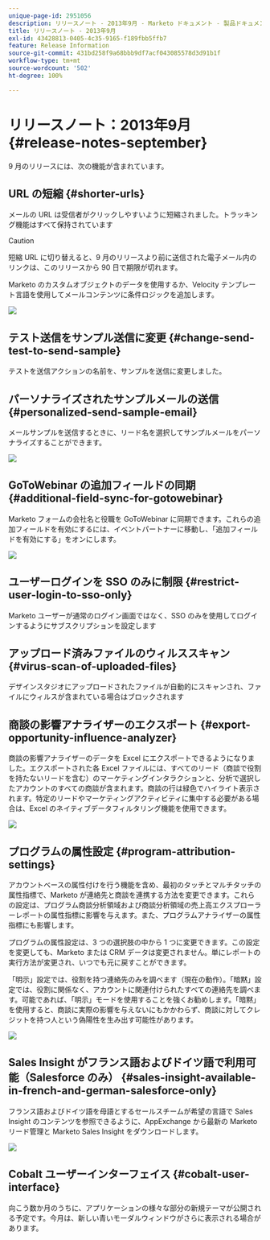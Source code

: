 ```yaml
---
unique-page-id: 2951056
description: リリースノート - 2013年9月 - Marketo ドキュメント - 製品ドキュメント
title: リリースノート - 2013年9月
exl-id: 43428813-0405-4c35-9165-f189fbb5ffb7
feature: Release Information
source-git-commit: 431bd258f9a68bbb9df7acf043085578d3d91b1f
workflow-type: tm+mt
source-wordcount: '502'
ht-degree: 100%

---
```


# リリースノート：2013年9月 {#release-notes-september}

9 月のリリースには、次の機能が含まれています。

## URL の短縮 {#shorter-urls}

メールの URL は受信者がクリックしやすいように短縮されました。トラッキング機能はすべて保持されています

>[!CAUTION]
>
>短縮 URL に切り替えると、9 月のリリースより前に送信された電子メール内のリンクは、このリリースから 90 日で期限が切れます。

Marketo のカスタムオブジェクトのデータを使用するか、Velocity テンプレート言語を使用してメールコンテンツに条件ロジックを追加します。

![](assets/image2014-9-22-17-3a10-3a56.png)

## テスト送信をサンプル送信に変更 {#change-send-test-to-send-sample}

テストを送信アクションの名前を、サンプルを送信に変更しました。

## パーソナライズされたサンプルメールの送信 {#personalized-send-sample-email}

メールサンプルを送信するときに、リード名を選択してサンプルメールをパーソナライズすることができます。

![](assets/image2014-9-22-17-3a11-3a22.png)

## GoToWebinar の追加フィールドの同期 {#additional-field-sync-for-gotowebinar}

Marketo フォームの会社名と役職を GoToWebinar に同期できます。これらの追加フィールドを有効にするには、イベントパートナーに移動し、「追加フィールドを有効にする」をオンにします。

![](assets/image2014-9-22-17-3a11-3a53.png)

## ユーザーログインを SSO のみに制限 {#restrict-user-login-to-sso-only}

Marketo ユーザーが通常のログイン画面ではなく、SSO のみを使用してログインするようにサブスクリプションを設定します

## アップロード済みファイルのウィルススキャン {#virus-scan-of-uploaded-files}

デザインスタジオにアップロードされたファイルが自動的にスキャンされ、ファイルにウィルスが含まれている場合はブロックされます

## 商談の影響アナライザーのエクスポート {#export-opportunity-influence-analyzer}

商談の影響アナライザーのデータを Excel にエクスポートできるようになりました。エクスポートされた各 Excel ファイルには、すべてのリード（商談で役割を持たないリードを含む）のマーケティングインタラクションと、分析で選択したアカウントのすべての商談が含まれます。商談の行は緑色でハイライト表示されます。特定のリードやマーケティングアクティビティに集中する必要がある場合は、Excel のネイティブデータフィルタリング機能を使用できます。

![](assets/image2014-9-22-17-3a12-3a23.png)

## プログラムの属性設定 {#program-attribution-settings}

アカウントベースの属性付けを行う機能を含め、最初のタッチとマルチタッチの属性指標で、Marketo が連絡先と商談を連携する方法を変更できます。これらの設定は、プログラム商談分析領域および商談分析領域の売上高エクスプローラーレポートの属性指標に影響を与えます。また、プログラムアナライザーの属性指標にも影響します。

プログラムの属性設定は、3 つの選択肢の中から 1 つに変更できます。この設定を変更しても、Marketo または CRM データは変更されません。単にレポートの実行方法が変更され、いつでも元に戻すことができます。

「明示」設定では、役割を持つ連絡先のみを調べます（現在の動作）。「暗黙」設定では、役割に関係なく、アカウントに関連付けられたすべての連絡先を調べます。可能であれば、「明示」モードを使用することを強くお勧めします。「暗黙」を使用すると、商談に実際の影響を与えないにもかかわらず、商談に対してクレジットを持つ人という偽陽性を生み出す可能性があります。

![](assets/image2014-9-22-17-3a12-3a43.png)

## Sales Insight がフランス語およびドイツ語で利用可能（Salesforce のみ） {#sales-insight-available-in-french-and-german-salesforce-only}

フランス語およびドイツ語を母語とするセールスチームが希望の言語で Sales Insight のコンテンツを参照できるように、AppExchange から最新の Marketo リード管理と Marketo Sales Insight をダウンロードします。

![](assets/image2014-9-22-17-3a13-3a12.png)

## Cobalt ユーザーインターフェイス {#cobalt-user-interface}

向こう数か月のうちに、アプリケーションの様々な部分の新規テーマが公開される予定です。今月は、新しい青いモーダルウィンドウがさらに表示される場合があります。
